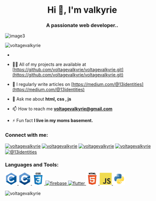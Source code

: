 <h1 align="center">Hi 👋, I'm valkyrie</h1>
<h3 align="center">A passionate web developer..</h3>

![image3](https://github.com/voltagevalkyrie/voltagevalkyrie/assets/149293731/3165a6ca-be54-4680-b72a-7ac4243da1c4)


<p align="left"> <img src="https://komarev.com/ghpvc/?username=voltagevalkyrie&label=Profile%20views&color=0e75b6&style=flat" alt="voltagevalkyrie" /> </p>

- 



- 👨‍💻 All of my projects are available at [https://github.com/voltagevalkyrie/voltagevalkyrie.git](https://github.com/voltagevalkyrie/voltagevalkyrie.git)

- 📝 I regularly write articles on [https://medium.com/@13identities](https://medium.com/@13identities)

- 💬 Ask me about **html, css , js**

- 📫 How to reach me **voltagevalkyrie@gmail.com**

- ⚡ Fun fact **I live in my moms basement.**

<h3 align="left">Connect with me:</h3>
<p align="left">
<a href="https://twitter.com/voltagevalkyrie" target="blank"><img align="center" src="https://raw.githubusercontent.com/rahuldkjain/github-profile-readme-generator/master/src/images/icons/Social/twitter.svg" alt="voltagevalkyrie" height="30" width="40" /></a>
<a href="https://linkedin.com/in/voltagevalkyrie" target="blank"><img align="center" src="https://raw.githubusercontent.com/rahuldkjain/github-profile-readme-generator/master/src/images/icons/Social/linked-in-alt.svg" alt="voltagevalkyrie" height="30" width="40" /></a>
<a href="https://fb.com/voltagevalkyrie" target="blank"><img align="center" src="https://raw.githubusercontent.com/rahuldkjain/github-profile-readme-generator/master/src/images/icons/Social/facebook.svg" alt="voltagevalkyrie" height="30" width="40" /></a>
<a href="https://instagram.com/voltagevalkyrie" target="blank"><img align="center" src="https://raw.githubusercontent.com/rahuldkjain/github-profile-readme-generator/master/src/images/icons/Social/instagram.svg" alt="voltagevalkyrie" height="30" width="40" /></a>
<a href="https://medium.com/@13identities" target="blank"><img align="center" src="https://raw.githubusercontent.com/rahuldkjain/github-profile-readme-generator/master/src/images/icons/Social/medium.svg" alt="@13identities" height="30" width="40" /></a>
</p>

<h3 align="left">Languages and Tools:</h3>
<p align="left">  <a href="https://www.cprogramming.com/" target="_blank" rel="noreferrer"> <img src="https://raw.githubusercontent.com/devicons/devicon/master/icons/c/c-original.svg" alt="c" width="40" height="40"/> </a> <a href="https://www.w3schools.com/cpp/" target="_blank" rel="noreferrer"> <img src="https://raw.githubusercontent.com/devicons/devicon/master/icons/cplusplus/cplusplus-original.svg" alt="cplusplus" width="40" height="40"/> </a> <a href="https://www.w3schools.com/css/" target="_blank" rel="noreferrer"> <img src="https://raw.githubusercontent.com/devicons/devicon/master/icons/css3/css3-original-wordmark.svg" alt="css3" width="40" height="40"/> </a> <a href="https://firebase.google.com/" target="_blank" rel="noreferrer"> <img src="https://www.vectorlogo.zone/logos/firebase/firebase-icon.svg" alt="firebase" width="40" height="40"/> </a> <a href="https://flutter.dev" target="_blank" rel="noreferrer"> <img src="https://www.vectorlogo.zone/logos/flutterio/flutterio-icon.svg" alt="flutter" width="40" height="40"/> </a> <a href="https://www.w3.org/html/" target="_blank" rel="noreferrer"> <img src="https://raw.githubusercontent.com/devicons/devicon/master/icons/html5/html5-original-wordmark.svg" alt="html5" width="40" height="40"/> </a> <a href="https://developer.mozilla.org/en-US/docs/Web/JavaScript" target="_blank" rel="noreferrer"> <img src="https://raw.githubusercontent.com/devicons/devicon/master/icons/javascript/javascript-original.svg" alt="javascript" width="40" height="40"/> </a> <a href="https://www.python.org" target="_blank" rel="noreferrer"> <img src="https://raw.githubusercontent.com/devicons/devicon/master/icons/python/python-original.svg" alt="python" width="40" height="40"/> </a> </p>

<p><img align="center" src="https://github-readme-stats.vercel.app/api/top-langs?username=voltagevalkyrie&show_icons=true&locale=en&layout=compact" alt="voltagevalkyrie" /></p>
